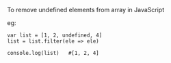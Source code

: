 To remove undefined elements from array in JavaScript

eg: 
```
var list = [1, 2, undefined, 4]
list = list.filter(ele => ele)

console.log(list)   #[1, 2, 4]
```
